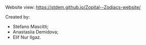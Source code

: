 Website view:  https://stdem.github.io/Zopital--Zodiacs-website/

Created by:
- Stefano Mascitti;
- Anastasiia Demidova;
- Elif Nur Ilgaz.

